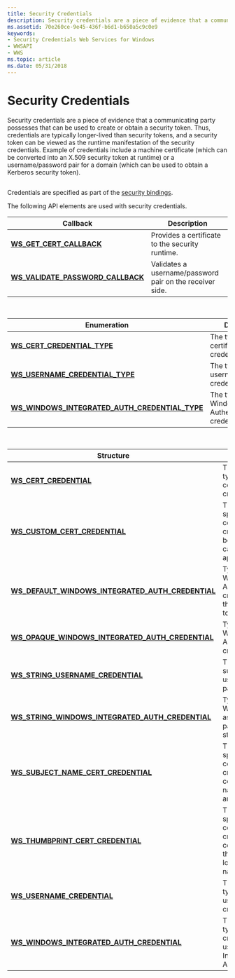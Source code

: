 ```yaml
---
title: Security Credentials
description: Security credentials are a piece of evidence that a communicating party possesses that can be used to create or obtain a security token.
ms.assetid: 70e260ce-9e45-436f-b6d1-b650a5c9c0e9
keywords:
- Security Credentials Web Services for Windows
- WWSAPI
- WWS
ms.topic: article
ms.date: 05/31/2018
---
```


# Security Credentials

Security credentials are a piece of evidence that a communicating party possesses that can be used to create or obtain a security token. Thus, credentials are typically longer-lived than security tokens, and a security token can be viewed as the runtime manifestation of the security credentials. Example of credentials include a machine certificate (which can be converted into an X.509 security token at runtime) or a username/password pair for a domain (which can be used to obtain a Kerberos security token).

## 

Credentials are specified as part of the [security bindings](security-bindings.md).

The following API elements are used with security credentials.

| Callback                                                                  | Description                                              |
|---------------------------------------------------------------------------|----------------------------------------------------------|
| [**WS\_GET\_CERT\_CALLBACK**](/windows/desktop/api/WebServices/nc-webservices-ws_get_cert_callback)                   | Provides a certificate to the security runtime.          |
| [**WS\_VALIDATE\_PASSWORD\_CALLBACK**](/windows/desktop/api/WebServices/nc-webservices-ws_validate_password_callback) | Validates a username/password pair on the receiver side. |



 



| Enumeration                                                                                           | Description                                                   |
|-------------------------------------------------------------------------------------------------------|---------------------------------------------------------------|
| [**WS\_CERT\_CREDENTIAL\_TYPE**](/windows/desktop/api/WebServices/ne-webservices-ws_cert_credential_type)                                         | The type of the certificate credential.                       |
| [**WS\_USERNAME\_CREDENTIAL\_TYPE**](/windows/desktop/api/WebServices/ne-webservices-ws_username_credential_type)                                 | The type of the username/password credential.                 |
| [**WS\_WINDOWS\_INTEGRATED\_AUTH\_CREDENTIAL\_TYPE**](/windows/desktop/api/WebServices/ne-webservices-ws_windows_integrated_auth_credential_type) | The type of the Windows Integrated Authentication credential. |



 



| Structure                                                                                                   | Description                                                                                                           |
|-------------------------------------------------------------------------------------------------------------|-----------------------------------------------------------------------------------------------------------------------|
| [**WS\_CERT\_CREDENTIAL**](/windows/desktop/api/WebServices/ns-webservices-ws_cert_credential)                                                          | The abstract base type for all certificate credential types.                                                          |
| [**WS\_CUSTOM\_CERT\_CREDENTIAL**](/windows/desktop/api/WebServices/ns-webservices-ws_custom_cert_credential)                                           | The type for specifying a certificate credential that is to be supplied by a callback to the application.             |
| [**WS\_DEFAULT\_WINDOWS\_INTEGRATED\_AUTH\_CREDENTIAL**](/windows/desktop/api/WebServices/ns-webservices-ws_default_windows_integrated_auth_credential) | Type for supplying a Windows Integrated Authentication credential based on the current thread token.                  |
| [**WS\_OPAQUE\_WINDOWS\_INTEGRATED\_AUTH\_CREDENTIAL**](/windows/desktop/api/WebServices/ns-webservices-ws_opaque_windows_integrated_auth_credential)   | Type for supplying a Windows Integrated Authentication credential.                                                    |
| [**WS\_STRING\_USERNAME\_CREDENTIAL**](/windows/desktop/api/WebServices/ns-webservices-ws_string_username_credential)                                   | The type for supplying a username/password pair as strings.                                                           |
| [**WS\_STRING\_WINDOWS\_INTEGRATED\_AUTH\_CREDENTIAL**](/windows/desktop/api/WebServices/ns-webservices-ws_string_windows_integrated_auth_credential)   | Type for supplying a Windows credential as username, password, domain strings.                                        |
| [**WS\_SUBJECT\_NAME\_CERT\_CREDENTIAL**](/windows/desktop/api/WebServices/ns-webservices-ws_subject_name_cert_credential)                              | The type for specifying a certificate credential using the certificate's subject name, store location and store name. |
| [**WS\_THUMBPRINT\_CERT\_CREDENTIAL**](/windows/desktop/api/WebServices/ns-webservices-ws_thumbprint_cert_credential)                                   | The type for specifying a certificate credential using the certificate's thumbprint, store location and store name.   |
| [**WS\_USERNAME\_CREDENTIAL**](/windows/desktop/api/WebServices/ns-webservices-ws_username_credential)                                                  | The abstract base type for all username/password credentials.                                                         |
| [**WS\_WINDOWS\_INTEGRATED\_AUTH\_CREDENTIAL**](/windows/desktop/api/WebServices/ns-webservices-ws_windows_integrated_auth_credential)                  | The abstract base type for all credential types used with Windows Integrated Authentication.                          |



 

 

 




